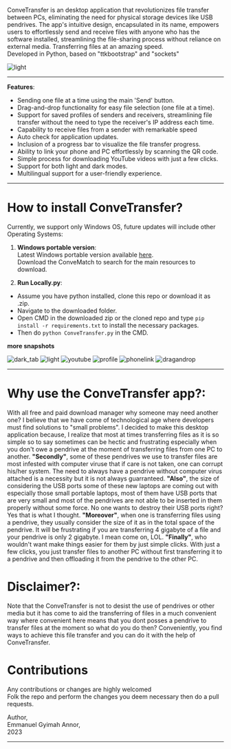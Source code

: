 
ConveTransfer is an desktop application that revolutionizes file transfer between PCs, eliminating the need for physical storage devices like USB pendrives. 
The app's intuitive design, encapsulated in its name, empowers users to effortlessly send and receive 
files with anyone who has the software installed, streamlining the file-sharing process without 
reliance on external media. Transferring files at an amazing speed. <br>
Developed in Python, based on "ttkbootstrap" and "sockets"

![light](https://github.com/Annor-Gyimah/ConveTransfer/assets/68398911/24bba87a-82d2-4e5f-8b66-b50a5e3cb252)

---
**Features**:
* Sending one file at a time using the main 'Send' button.
* Drag-and-drop functionality for easy file selection (one file at a time).
* Support for saved profiles of senders and receivers, streamlining file transfer without the need to type the  receiver's IP address each time.
* Capability to receive files from a sender with remarkable speed
* Auto check for application updates.
* Inclusion of a progress bar to visualize the file transfer progress.
* Ability to link your phone and PC effortlessly by scanning the QR code.
* Simple process for downloading YouTube videos with just a few clicks.
* Support for both light and dark modes.
* Multilingual support for a user-friendly experience.

---
# How to install ConveTransfer?
Currently, we support only Windows OS, future updates will include other Operating Systems:

1. **Windows portable version**:<br>
Latest Windows portable version available [here](https://annor-gyimah.github.io/). <br>
Download the ConveMatch to search for the main resources to download.

2. **Run Locally.py**:<br>
* Assume you have python installed, clone this repo  or download it as .zip.<br>
* Navigate to the downloaded folder.<br>
* Open CMD in the downloaded zip or the cloned repo and type `pip install -r requirements.txt` to install the necessary packages.<br>
* Then do `python ConveTransfer.py` in the CMD. <br> 


**more snapshots**

![dark_tab](https://github.com/Annor-Gyimah/ConveTransfer/assets/68398911/91f479f4-dead-40d4-827a-d87783aa2d4e)
![light](https://github.com/Annor-Gyimah/ConveTransfer/assets/68398911/24bba87a-82d2-4e5f-8b66-b50a5e3cb252)
![youtube](https://github.com/Annor-Gyimah/ConveTransfer/assets/68398911/39b4d2bf-ac89-42ca-867f-136386955e3e)
![profile](https://github.com/Annor-Gyimah/ConveTransfer/assets/68398911/fde2d259-f1dc-48c4-a908-130dde15f790)
![phonelink](https://github.com/Annor-Gyimah/ConveTransfer/assets/68398911/bdd9de5d-635c-4812-a58e-8a383bd70e1b)
![dragandrop](https://github.com/Annor-Gyimah/ConveTransfer/assets/68398911/c9c4c474-c92d-49bb-a36d-86f9a66866c3)


---
# Why use the ConveTransfer app?:
With all free and paid download manager why someone may need another one?
I believe that we have come of technological age where developers must find solutions to "small problems". I decided to make this desktop application because, I realize that most at times transferring files as it is so simple so to say sometimes can be hectic and frustrating especially when you don't owe a pendrive at the moment of transferring files from one PC to another. **"Secondly"**, some of these pendrives we use to transfer files are most infested with computer viruse that if care is not taken, one can corrupt his/her system. The need to always have a pendrive without computer virus attached is a necessity but it is not always guarranteed.
**"Also"**, the size of considering the USB ports some of these new laptops are coming out with especially those small portable laptops, most of them have USB ports that are very small and most of the pendrives are not able to be inserted in them properly without some force. No one wants to destroy their USB ports right? Yes that is what I thought. **"Moreover"**, when one is transferring files using a pendrive, they usually consider the size of it as in the total space of the pendrive. It will be frustrating if you are transferring 4 gigabyte of a file and your pendrive is only 2 gigabyte. I mean come on, LOL. **"Finally"**, who wouldn't want make things easier for them by just simple clicks. With just a few clicks, you just transfer files to another PC without first transferring it to a pendrive and then offloading it from the pendrive to the other PC.

# Disclaimer?:
Note that the ConveTransfer is not to desist the use of pendrives or other media but it has come to aid the transferring of files in a much convenient way where convenient here means that you dont posses a pendrive to transfer files at the moment so what do you do then? Conveniently, you find ways to achieve this file transfer and you can do it with the help of ConveTransfer.

# Contributions
Any contributions or changes are highly welcomed<br>Folk the repo and perform the changes you deem necessary then do a pull requests.

Author, <br>
Emmanuel Gyimah Annor, <br>
2023

---
